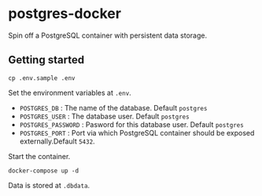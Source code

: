 # postgres-docker
Spin off a PostgreSQL container with persistent data storage.

## Getting started

```
cp .env.sample .env
```

Set the environment variables at `.env`.

- `POSTGRES_DB` : The name of the database. Default `postgres`
- `POSTGRES_USER` : The database user. Default `postgres`
- `POSTGRES_PASSWORD` : Pasword for this database user. Default `postgres`
- `POSTGRES_PORT` : Port via which PostgreSQL container should be exposed externally.Default `5432`.

Start the container.

```
docker-compose up -d
```

Data is stored at `.dbdata`.